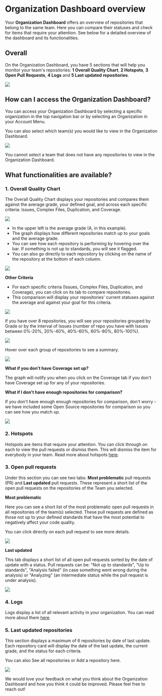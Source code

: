# Organization Dashboard overview

Your **Organization Dashboard** offers an overview of repositories that belong to the same team. Here you can compare their statuses and check for items that require your attention. See below for a detailed overview of the dashboard and its functionalities.

## Overall

On the Organization Dashboard, you have 5 sections that will help you monitor your team's repositories: **1 Overall Quality Chart**, **2 Hotspots**, **3 Open Pull Requests**, **4 Logs** and **5 Last updated repositories**.

![](/images/Screen_Shot_2018-05-03_at_22.26.25.png)

## How can I access the Organization Dashboard?

You can access your Organization Dashboard by selecting a specific organization in the top navigation bar or by selecting an Organization in your Account Menu.

You can also select which team(s) you would like to view in the Organization Dashboard.

![](/images/Screen_Shot_2018-05-03_at_21.00.33.png)

You cannot select a team that does not have any repositories to view in the Organization Dashboard. 

## What functionalities are available?

### 1. Overall Quality Chart

The Overall Quality Chart displays your repositories and compares them against the average grade, your defined goal, and across each specific criteria: Issues, Complex Files, Duplication, and Coverage.

![](/images/Screen_Shot_2018-05-03_at_21.04.18.png)

-   In the upper left is the average grade (A, in this example).
-   The graph displays how different repositories match up to your goals and the average grade.
-   You can see how each repository is performing by hovering over the bar. If something is not up to standards, you will see it flagged.
-   You can also go directly to each repository by clicking on the name of the repository at the bottom of each column.

![](/images/Screen_Shot_2018-05-03_at_21.07.51.png)

**Other Criteria**

-   For each specific criteria (Issues, Complex Files, Duplication, and Coverage), you can click on its tab to compare repositories.
-   This comparison will display your repositories' current statuses against the average and against your goal for this criteria.

![](/images/Screen_Shot_2018-05-03_at_21.09.44.png)

If you have over 8 repositories, you will see your repositories grouped by Grade or by the interval of Issues (number of repo you have with Issues between 0%-20%, 20%-40%, 40%-60%, 60%-80%, 80%-100%).

![](/images/Screen_Shot_2018-05-22_at_20.23.13.png)

Hover over each group of repositories to see a summary.

![](/images/Screen_Shot_2018-05-22_at_20.24.15.png)

**What if you don't have Coverage set up?**

The graph will notify you when you click on the Coverage tab if you don't have Coverage set up for any of your repositories.

**What if I don't have enough repositories for comparison?**

If you don't have enough enough repositories for comparison, don't worry - we have included some Open Source repositories for comparison so you can see how you match up.

![](/images/Screen_Shot_2018-05-03_at_21.59.01.png)

### 2. Hotspots

Hotspots are items that require your attention. You can click through on each to view the pull requests or dismiss them. This will dismiss the item for everybody in your team. Read more about hotspots [here](../faq/repositories/hotspots-overview.md).

### 3. Open pull requests

Under this section you can see two tabs: **Most problematic** pull requests (PR) and **Last updated** pull requests. These represent a short list of the open pull requests on the repositories of the Team you selected.

**Most problematic**

Here you can see a short list of the most problematic open pull requests in all repositories of the team(s) selected. These pull requests are defined as those not up to your defined standards that have the most potential to negatively affect your code quality.

You can click directly on each pull request to see more details.

![](/images/Screen_Shot_2018-05-03_at_21.57.42.png)

**Last updated**

This tab displays a short list of all open pull requests sorted by the date of update with a status. Pull requests can be: "Not up to standards", "Up to standards", "Analysis failed" (in case something went wrong during the analysis) or "Analyzing" (an intermediate status while the pull request is under analysis).

![](/images/Screen_Shot_2018-05-22_at_20.32.15.png)

### 4. Logs

Logs display a list of all relevant activity in your organization. You can read more about them [here](../faq/repositories/what-are-logs.md).

### 5. Last updated repositories

This section displays a maximum of 6 repositories by date of last update. Each repository card will display the date of the last update, the current grade, and the status for each criteria.

You can also See all repositories or Add a repository here.

![](/images/Screen_Shot_2018-05-03_at_22.10.29.png)

We would love your feedback on what you think about the Organization Dashboard and how you think it could be improved. Please feel free to reach out!
